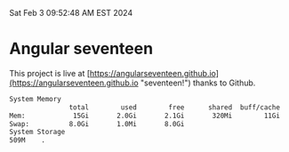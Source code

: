 Sat Feb  3 09:52:48 AM EST 2024

# Angular seventeen


This project is live at [https://angularseventeen.github.io](https://angularseventeen.github.io "seventeen!") thanks to Github.

```bash
System Memory
               total        used        free      shared  buff/cache   available
Mem:            15Gi       2.0Gi       2.1Gi       320Mi        11Gi        13Gi
Swap:          8.0Gi       1.0Mi       8.0Gi
System Storage
509M	.
